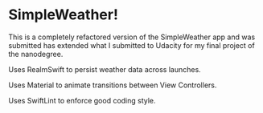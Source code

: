 # SimpleWeather!

This is a completely refactored version of the SimpleWeather app and was submitted has extended what I submitted to Udacity for my final project of the nanodegree.

Uses RealmSwift to persist weather data across launches.

Uses Material to animate transitions between View Controllers.

Uses SwiftLint to enforce good coding style.
